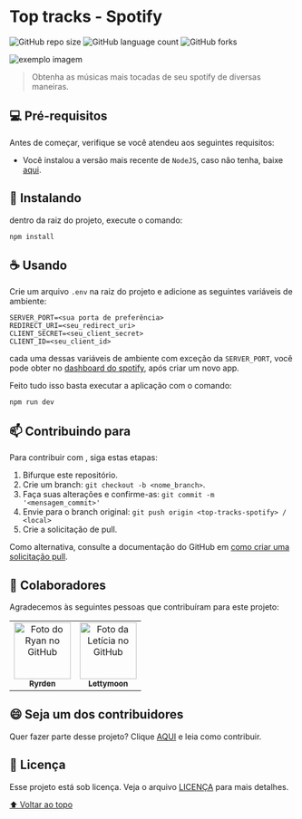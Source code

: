 # Top tracks - Spotify

![GitHub repo size](https://img.shields.io/github/repo-size/ryrden/README-template?style=for-the-badge)
![GitHub language count](https://img.shields.io/github/languages/count/ryrden/README-template?style=for-the-badge)
![GitHub forks](https://img.shields.io/github/forks/ryrden/README-template?style=for-the-badge)

<img src="https://i.imgur.com/dXdTrxy.png" alt="exemplo imagem">

> Obtenha as músicas mais tocadas de seu spotify de diversas maneiras.

## 💻 Pré-requisitos

Antes de começar, verifique se você atendeu aos seguintes requisitos:

* Você instalou a versão mais recente de `NodeJS`, caso não tenha, baixe [aqui](https://nodejs.org/).

## 🚀 Instalando <top-tracks-spotify>

dentro da raiz do projeto, execute o comando:

```text
npm install
```

## ☕ Usando <top-tracks-spotify>

Crie um arquivo `.env` na raiz do projeto e adicione as seguintes variáveis de ambiente:

```text
SERVER_PORT=<sua porta de preferência>
REDIRECT_URI=<seu_redirect_uri>
CLIENT_SECRET=<seu_client_secret>
CLIENT_ID=<seu_client_id>
```

cada uma dessas variáveis de ambiente com exceção da `SERVER_PORT`, você pode obter no [dashboard do spotify](https://developer.spotify.com/dashboard/), após criar um novo app.

Feito tudo isso basta executar a aplicação com o comando:

```text
npm run dev
```

## 📫 Contribuindo para <top-tracks-spotify>

Para contribuir com <top-tracks-spotify>, siga estas etapas:

1. Bifurque este repositório.
2. Crie um branch: `git checkout -b <nome_branch>`.
3. Faça suas alterações e confirme-as: `git commit -m '<mensagem_commit>'`
4. Envie para o branch original: `git push origin <top-tracks-spotify> / <local>`
5. Crie a solicitação de pull.

Como alternativa, consulte a documentação do GitHub em [como criar uma solicitação pull](https://help.github.com/en/github/collaborating-with-issues-and-pull-requests/creating-a-pull-request).

## 🤝 Colaboradores

Agradecemos às seguintes pessoas que contribuíram para este projeto:

<table>
  <tr>
    <td align="center">
      <a href="#">
        <img src="https://github.com/ryrden.png" width="100px;" alt="Foto do Ryan no GitHub"/><br>
        <sub>
          <b>Ryrden</b>
        </sub>
      </a>
    </td>
    <td align="center">
      <a href="#">
        <img src="https://github.com/lettymoon.png" width="100px;" alt="Foto da Letícia no GitHub"/><br>
        <sub>
          <b>Lettymoon</b>
        </sub>
      </a>
    </td>
  </tr>
</table>

## 😄 Seja um dos contribuidores<br>

Quer fazer parte desse projeto? Clique [AQUI](CONTRIBUTING.md) e leia como contribuir.

## 📝 Licença

Esse projeto está sob licença. Veja o arquivo [LICENÇA](LICENSE.md) para mais detalhes.

[⬆ Voltar ao topo](#top-tracks-spotify)<br>
